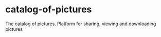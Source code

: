 # catalog-of-pictures

The catalog of pictures. Platform for sharing, viewing and downloading pictures
